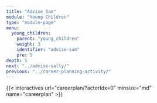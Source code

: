 ```yaml
---
title: "Advise Sam"
module: "Young Children"
type: "module-page"
menu:
  young_children:
    parent: "young_children"
    weight: 3
    identifier: "advise-sam"
    pre: 5
depth: 5
next: "../advise-sally/"
previous: "../career-planning-activity/"
---
```



{{< interactives url="careerplan/?actorIdx=0" minsize="md" name="careerplan" >}}